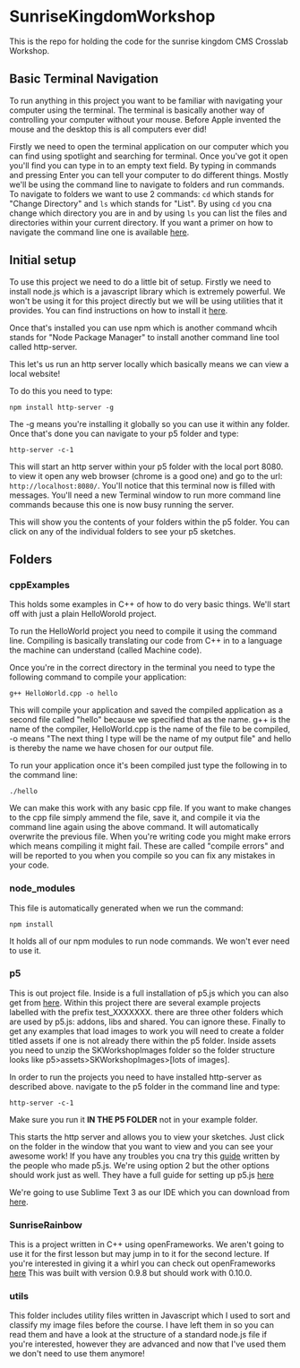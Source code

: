 # SunriseKingdomWorkshop

This is the repo for holding the code for the sunrise kingdom CMS Crosslab Workshop.

## Basic Terminal Navigation

To run anything in this project you want to be familiar with navigating your computer using the terminal. The terminal is basically another way of controlling your computer without your mouse. Before Apple invented the mouse and the desktop this is all computers ever did!

Firstly we need to open the terminal application on our computer which you can find using spotlight and searching for terminal. Once you've got it open you'll find you can type in to an empty text field. By typing in commands and pressing Enter you can tell your computer to do different things. Mostly we'll be using the command line to navigate to folders and run commands. To navigate to folders we want to use 2 commands: `cd` which stands for "Change Directory" and `ls` which stands for "List". By using `cd` you cna change which directory you are in and by using `ls` you can list the files and directories within your current directory. If you want a primer on how to navigate the command line one is available [here](https://learn.co/lessons/bash-navigation-osx).

## Initial setup

To use this project we need to do a little bit of setup. Firstly we need to install node.js which is a javascript library which is extremely powerful. We won't be using it for this project directly but we will be using utilities that it provides. You can find instructions on how to install it [here](https://nodejs.org/en/).

Once that's installed you can use npm which is another command whcih stands for "Node Package Manager" to install another command line tool called http-server.

This let's us run an http server locally which basically means we can view a local website!

To do this you need to type:

`npm install http-server -g`

The -g means you're installing it globally so you can use it within any folder. Once that's done you can navigate to your p5 folder and type:

`http-server -c-1`

This will start an http server within your p5 folder with the local port 8080. to view it open any web browser (chrome is a good one) and go to the url: `http://localhost:8080/`. You'll notice that this terminal now is filled with messages. You'll need a new Terminal window to run more command line commands because this one is now busy running the server.

This will show you the contents of your folders within the p5 folder. You can click on any of the individual folders to see your p5 sketches.

## Folders

### cppExamples

This holds some examples in C++ of how to do very basic things. We'll start off with just a plain HelloWorold project.

To run the HelloWorld project you need to compile it using the command line. Compiling is basically translating our code from C++ in to a language the machine can understand (called Machine code).

Once you're in the correct directory in the terminal you need to type the following command to compile your application:

`g++ HelloWorld.cpp -o hello`

This will compile your application and saved the compiled application as a second file called "hello" because we specified that as the name. g++ is the name of the compiler, HelloWorld.cpp is the name of the file to be compiled, -o means "The next thing I type will be the name of my output file" and hello is thereby the name we have chosen for our output file.

To run your application once it's been compiled just type the following in to the command line:

`./hello`

We can make this work with any basic cpp file. If you want to make changes to the cpp file simply ammend the file, save it, and compile it via the command line again using the above command. It will automatically overwrite the previous file. When you're writing code you might make errors which means compiling it might fail. These are called "compile errors" and will be reported to you when you compile so you can fix any mistakes in your code.

### node_modules

This file is automatically generated when we run the command:

`npm install`

It holds all of our npm modules to run node commands. We won't ever need to use it.

### p5

This is out project file. Inside is a full installation of p5.js which you can also get from [here](https://p5js.org/download/). Within this project there are several example projects labelled with the prefix test_XXXXXXX. there are three other folders which are used by p5.js: addons, libs and shared. You can ignore these. Finally to get any examples that load images to work you will need to create a folder titled assets if one is not already there within the p5 folder. Inside assets you need to unzip the SKWorkshopImages folder so the folder structure looks like p5>assets>SKWorkshopImages>[lots of images].

In order to run the projects you need to have installed http-server as described above. navigate to the p5 folder in the command line and type:

`http-server -c-1`

Make sure you run it **IN THE P5 FOLDER** not in your example folder.

This starts the http server and allows you to view your sketches. Just click on the folder in the window that you want to view and you can see your awesome work! If you have any troubles you cna try this [guide](https://github.com/processing/p5.js/wiki/Local-server) written by the people who made p5.js. We're using option 2 but the other options should work just as well. They have a full guide for setting up p5.js [here](https://p5js.org/get-started/)

We're going to use Sublime Text 3 as our IDE which you can download from [here](https://www.sublimetext.com/).

### SunriseRainbow

This is a project written in C++ using openFrameworks. We aren't going to use it for the first lesson but may jump in to it for the second lecture. If you're interested in giving it a whirl you can check out openFrameworks [here](https://openframeworks.cc/download/) This was built with version 0.9.8 but should work with 0.10.0.

### utils

This folder includes utility files written in Javascript which I used to sort and classify my image files before the course. I have left them in so you can read them and have a look at the structure of a standard node.js file if you're interested, however they are advanced and now that I've used them we don't need to use them anymore!


